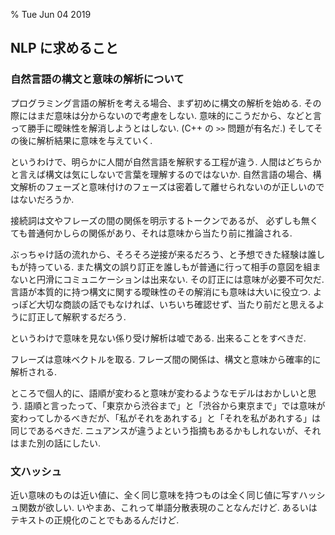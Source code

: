 % Tue Jun 04 2019

## NLP に求めること

### 自然言語の構文と意味の解析について

プログラミング言語の解析を考える場合、まず初めに構文の解析を始める.
その際にはまだ意味は分からないので考慮をしない.
意味的にこうだから、などと言って勝手に曖昧性を解消しようとはしない.
(C++ の `>>` 問題が有名だ.)
そしてその後に解析結果に意味を与えていく.

というわけで、明らかに人間が自然言語を解釈する工程が違う.
人間はどちらかと言えば構文は気にしないで言葉を理解するのではないか.
自然言語の場合、構文解析のフェーズと意味付けのフェーズは密着して離せられないのが正しいのではないだろうか.

接続詞は文やフレーズの間の関係を明示するトークンであるが、
必ずしも無くても普通何かしらの関係があり、それは意味から当たり前に推論される.

ぶっちゃけ話の流れから、そろそろ逆接が来るだろう、と予想できた経験は誰しもが持っている. また構文の誤り訂正を誰しもが普通に行って相手の意図を組まないと円滑にコミュニケーションは出来ない. その訂正には意味が必要不可欠だ. 言語が本質的に持つ構文に関する曖昧性のその解消にも意味は大いに役立つ. よっぽど大切な商談の話でもなければ、いちいち確認せず、当たり前だと思えるように訂正して解釈するだろう.

というわけで意味を見ない係り受け解析は嘘である.
出来ることをすべきだ.

フレーズは意味ベクトルを取る.
フレーズ間の関係は、構文と意味から確率的に解析される.

ところで個人的に、語順が変わると意味が変わるようなモデルはおかしいと思う.
語順と言ったって、「東京から渋谷まで」と「渋谷から東京まで」では意味が変わってしかるべきだが、「私がそれをあれする」と「それを私があれする」は同じであるべきだ.
ニュアンスが違うよという指摘もあるかもしれないが、それはまた別の話にしたい.

### 文ハッシュ

近い意味のものは近い値に、全く同じ意味を持つものは全く同じ値に写すハッシュ関数が欲しい.
いやまあ、これって単語分散表現のことなんだけど.
あるいはテキストの正規化のことでもあるんだけど.


